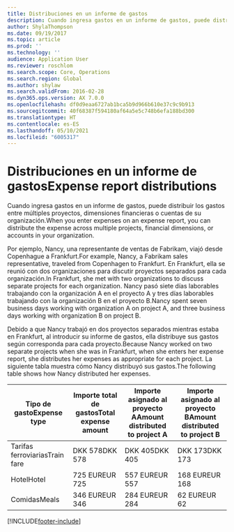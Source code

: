 ```yaml
---
title: Distribuciones en un informe de gastos
description: Cuando ingresa gastos en un informe de gastos, puede distribuirlos entre los gastos de múltiples proyectos, entidades legales o cuentas de su organización.
author: ShylaThompson
ms.date: 09/19/2017
ms.topic: article
ms.prod: ''
ms.technology: ''
audience: Application User
ms.reviewer: roschlom
ms.search.scope: Core, Operations
ms.search.region: Global
ms.author: shylaw
ms.search.validFrom: 2016-02-28
ms.dyn365.ops.version: AX 7.0.0
ms.openlocfilehash: df0d9eaa6727ab1bca5b9d966b610e37c9c9b913
ms.sourcegitcommit: 40f68387f594180af64a5e5c748b6efa188bd300
ms.translationtype: HT
ms.contentlocale: es-ES
ms.lasthandoff: 05/10/2021
ms.locfileid: "6005317"
---
```

# <a name="expense-report-distributions"></a><span data-ttu-id="c352a-103">Distribuciones en un informe de gastos</span><span class="sxs-lookup"><span data-stu-id="c352a-103">Expense report distributions</span></span>

<span data-ttu-id="c352a-104">Cuando ingresa gastos en un informe de gastos, puede distribuir los gastos entre múltiples proyectos, dimensiones financieras o cuentas de su organización.</span><span class="sxs-lookup"><span data-stu-id="c352a-104">When you enter expenses on an expense report, you can distribute the expense across multiple projects, financial dimensions, or accounts in your organization.</span></span>

<span data-ttu-id="c352a-105">Por ejemplo, Nancy, una representante de ventas de Fabrikam, viajó desde Copenhague a Frankfurt.</span><span class="sxs-lookup"><span data-stu-id="c352a-105">For example, Nancy, a Fabrikam sales representative, traveled from Copenhagen to Frankfurt.</span></span> <span data-ttu-id="c352a-106">En Frankfurt, ella se reunió con dos organizaciones para discutir proyectos separados para cada organización.</span><span class="sxs-lookup"><span data-stu-id="c352a-106">In Frankfurt, she met with two organizations to discuss separate projects for each organization.</span></span> <span data-ttu-id="c352a-107">Nancy pasó siete días laborables trabajando con la organización A en el proyecto A y tres días laborables trabajando con la organización B en el proyecto B.</span><span class="sxs-lookup"><span data-stu-id="c352a-107">Nancy spent seven business days working with organization A on project A, and three business days working with organization B on project B.</span></span>

<span data-ttu-id="c352a-108">Debido a que Nancy trabajó en dos proyectos separados mientras estaba en Frankfurt, al introducir su informe de gastos, ella distribuye sus gastos según corresponda para cada proyecto.</span><span class="sxs-lookup"><span data-stu-id="c352a-108">Because Nancy worked on two separate projects when she was in Frankfurt, when she enters her expense report, she distributes her expenses as appropriate for each project.</span></span> <span data-ttu-id="c352a-109">La siguiente tabla muestra cómo Nancy distribuyó sus gastos.</span><span class="sxs-lookup"><span data-stu-id="c352a-109">The following table shows how Nancy distributed her expenses.</span></span>


| <span data-ttu-id="c352a-110">Tipo de gasto</span><span class="sxs-lookup"><span data-stu-id="c352a-110">Expense type</span></span> | <span data-ttu-id="c352a-111">Importe total de gastos</span><span class="sxs-lookup"><span data-stu-id="c352a-111">Total expense amount</span></span>|<span data-ttu-id="c352a-112">Importe asignado al proyecto A</span><span class="sxs-lookup"><span data-stu-id="c352a-112">Amount distributed to project A</span></span>| <span data-ttu-id="c352a-113">Importe asignado al proyecto B</span><span class="sxs-lookup"><span data-stu-id="c352a-113">Amount distributed to project B</span></span> |
|--------------|---------------------|-------------------------------|---------------------------------|
|<span data-ttu-id="c352a-114">Tarifas ferroviarias</span><span class="sxs-lookup"><span data-stu-id="c352a-114">Train fare</span></span>   |<span data-ttu-id="c352a-115">DKK 578</span><span class="sxs-lookup"><span data-stu-id="c352a-115">DKK 578</span></span>              |<span data-ttu-id="c352a-116">DKK 405</span><span class="sxs-lookup"><span data-stu-id="c352a-116">DKK 405</span></span>                        |<span data-ttu-id="c352a-117">DKK 173</span><span class="sxs-lookup"><span data-stu-id="c352a-117">DKK 173</span></span>                          |
|<span data-ttu-id="c352a-118">Hotel</span><span class="sxs-lookup"><span data-stu-id="c352a-118">Hotel</span></span>         |<span data-ttu-id="c352a-119">725 EUR</span><span class="sxs-lookup"><span data-stu-id="c352a-119">EUR 725</span></span>              |<span data-ttu-id="c352a-120">557 EUR</span><span class="sxs-lookup"><span data-stu-id="c352a-120">EUR 557</span></span>                        |<span data-ttu-id="c352a-121">168 EUR</span><span class="sxs-lookup"><span data-stu-id="c352a-121">EUR 168</span></span>                          |
|<span data-ttu-id="c352a-122">Comidas</span><span class="sxs-lookup"><span data-stu-id="c352a-122">Meals</span></span>         |<span data-ttu-id="c352a-123">346 EUR</span><span class="sxs-lookup"><span data-stu-id="c352a-123">EUR 346</span></span>              |<span data-ttu-id="c352a-124">284 EUR</span><span class="sxs-lookup"><span data-stu-id="c352a-124">EUR 284</span></span>                        |<span data-ttu-id="c352a-125">62 EUR</span><span class="sxs-lookup"><span data-stu-id="c352a-125">EUR 62</span></span>                           |



[!INCLUDE[footer-include](../includes/footer-banner.md)]
